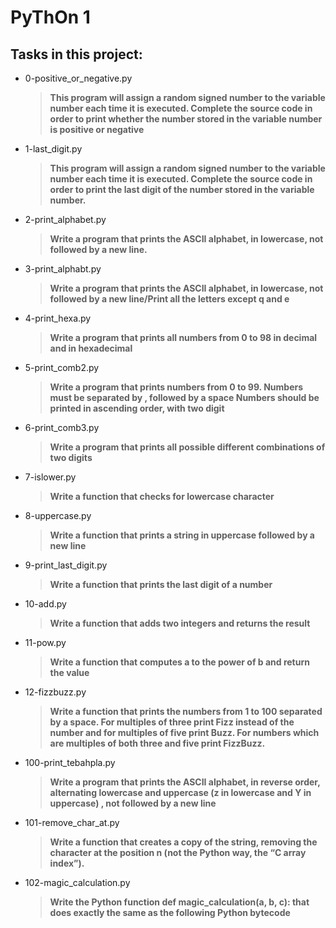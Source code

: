 # PyThOn 1
## Tasks in this project:
* 0-positive_or_negative.py
  > **This program will assign a random signed number to the variable number each time it is executed. Complete the source code in order to print whether the number stored in the variable number is positive or negative**
* 1-last_digit.py
  > **This program will assign a random signed number to the variable number each time it is executed. Complete the source code in order to print the last digit of the number stored in the variable number.**
* 2-print_alphabet.py
  > **Write a program that prints the ASCII alphabet, in lowercase, not followed by a new line.**
* 3-print_alphabt.py
  > **Write a program that prints the ASCII alphabet, in lowercase, not followed by a new line/Print all the letters except q and e**
* 4-print_hexa.py
  > **Write a program that prints all numbers from 0 to 98 in decimal and in hexadecimal**
* 5-print_comb2.py
  > **Write a program that prints numbers from 0 to 99.
      Numbers must be separated by , followed by a space
      Numbers should be printed in ascending order, with two digit**
* 6-print_comb3.py
  > **Write a program that prints all possible different combinations of two digits**
* 7-islower.py
  > **Write a function that checks for lowercase character**
* 8-uppercase.py
  > **Write a function that prints a string in uppercase followed by a new line**
* 9-print_last_digit.py
  > **Write a function that prints the last digit of a number**
* 10-add.py
  > **Write a function that adds two integers and returns the result**
* 11-pow.py
  > **Write a function that computes a to the power of b and return the value**
* 12-fizzbuzz.py
  > **Write a function that prints the numbers from 1 to 100 separated by a space.
      For multiples of three print Fizz instead of the number and for multiples of       five print Buzz.
      For numbers which are multiples of both three and five print FizzBuzz.**
* 100-print_tebahpla.py
  > **Write a program that prints the ASCII alphabet, in reverse order, alternating lowercase and uppercase (z in lowercase and Y in uppercase) , not followed by a new line**
* 101-remove_char_at.py
  > **Write a function that creates a copy of the string, removing the character at the position n (not the Python way, the “C array index”).**
* 102-magic_calculation.py
  > **Write the Python function def magic_calculation(a, b, c): that does exactly the same as the following Python bytecode**
